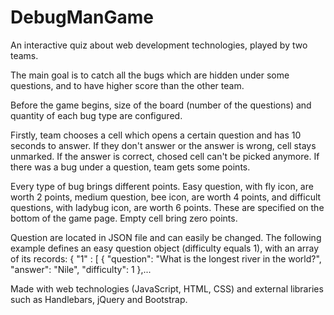 # DebugManGame
  An interactive quiz about web development technologies,
played by two teams.

  The main goal is to catch all the bugs which are hidden
under some questions, and to have higher score than the
other team. 

  Before the game begins, size of the board (number of the
questions) and quantity of each bug type are configured.

  Firstly, team chooses a cell which opens a
certain question and has 10 seconds to answer. If they 
don't answer or the answer is wrong, cell stays unmarked.
If the answer is correct, chosed cell can't be picked anymore.
If there was a bug under a question, team gets some points.

Every type of bug brings different points.
Easy question, with fly icon, are worth 2 points, medium
question, bee icon, are worth 4 points, and difficult 
questions, with ladybug icon, are worth 6 points. 
These are specified on the bottom of the game page.
Empty cell bring zero points.

Question are located in JSON file and can easily be changed.
The following example defines an easy question object
(difficulty equals 1), with an array of its records:
{ "1" : [
    {
      "question": "What is the longest river in the world?",
      "answer": "Nile",
      "difficulty": 1
    },...

  Made with web technologies (JavaScript, HTML, CSS) and
external libraries such as Handlebars, jQuery and Bootstrap.
